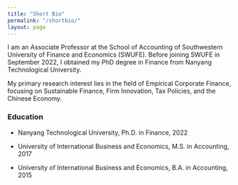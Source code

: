 ```yaml
---
title: "Short Bio"
permalink: "/shortbio/"
layout: page
---
```


I am an Associate Professor at the School of Accounting of Southwestern University of Finance and Economics (SWUFE). Before joining SWUFE in September 2022, I obtained my PhD degree in Finance from Nanyang Technological University. 

My primary research interest lies in the field of Empirical Corporate Finance, focusing on Sustainable Finance, Firm Innovation, Tax Policies, and the Chinese Economy.


### Education 
* Nanyang Technological University, Ph.D. in Finance, 2022

* University of International Business and Economics, M.S. in Accounting, 2017

* University of International Business and Economics, B.A. in Accounting, 2015

